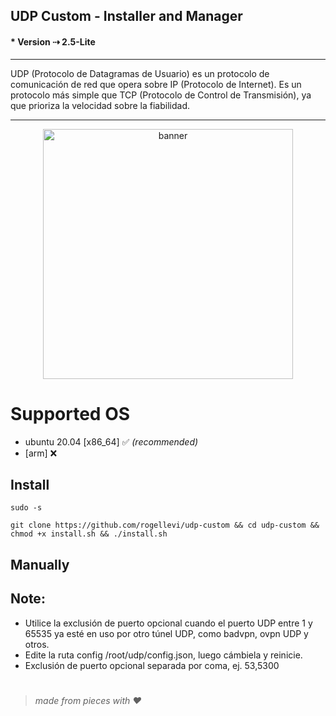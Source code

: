 ## UDP Custom - Installer and Manager
#### * Version ⇢ 2.5-Lite
---
UDP (Protocolo de Datagramas de Usuario) es un protocolo de comunicación de red que opera sobre IP (Protocolo de Internet). Es un protocolo más simple que TCP (Protocolo de Control de Transmisión), ya que prioriza la velocidad sobre la fiabilidad.


---
<center><img src="https://raw.githubusercontent.com/http-custom/udp-custom/main/bin/banner.jpg" alt="banner" width="400"/></center>

# Supported OS
- ubuntu 20.04 [x86_64] ✅ _(recommended)_
- [arm] ❌

## Install
```
sudo -s
``` 
```
git clone https://github.com/rogellevi/udp-custom && cd udp-custom && chmod +x install.sh && ./install.sh
```


## Manually

## Note: 
 * Utilice la exclusión de puerto opcional cuando el puerto UDP entre 1 y 65535 ya esté en uso por otro túnel UDP, como badvpn, ovpn UDP y otros.
 * Edite la ruta config /root/udp/config.json, luego cámbiela y reinicie.
 * Exclusión de puerto opcional separada por coma, ej. 53,5300

#
  > _made from pieces with ❤️_
#
